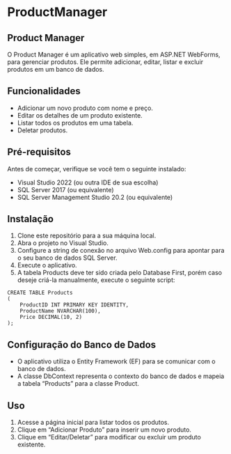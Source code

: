 # ProductManager

## Product Manager
O Product Manager é um aplicativo web simples, em ASP.NET WebForms, para gerenciar produtos. Ele permite adicionar, editar, listar e excluir produtos em um banco de dados.

## Funcionalidades
- Adicionar um novo produto com nome e preço.
- Editar os detalhes de um produto existente.
- Listar todos os produtos em uma tabela.
- Deletar produtos.

## Pré-requisitos
Antes de começar, verifique se você tem o seguinte instalado:
- Visual Studio 2022 (ou outra IDE de sua escolha)
- SQL Server 2017 (ou equivalente)
- SQL Server Management Studio 20.2 (ou equivalente)

## Instalação
1. Clone este repositório para a sua máquina local.
2. Abra o projeto no Visual Studio.
3. Configure a string de conexão no arquivo Web.config para apontar para o seu banco de dados SQL Server.
4. Execute o aplicativo.
5. A tabela Products deve ter sido criada pelo Database First, porém caso deseje criá-la manualmente, execute o seguinte script:
```
CREATE TABLE Products
(
    ProductID INT PRIMARY KEY IDENTITY,
    ProductName NVARCHAR(100),
    Price DECIMAL(10, 2)
);
```

## Configuração do Banco de Dados
- O aplicativo utiliza o Entity Framework (EF) para se comunicar com o banco de dados.
- A classe DbContext representa o contexto do banco de dados e mapeia a tabela “Products” para a classe Product.

## Uso
1. Acesse a página inicial para listar todos os produtos.
2. Clique em “Adicionar Produto” para inserir um novo produto.
3. Clique em “Editar/Deletar” para modificar ou excluir um produto existente.
